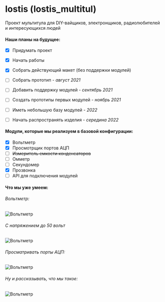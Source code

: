# lostis (lostis_multitul)
Проект мультитула для DIY-вайщиков, электронщиков, радиолюбителей и интересующихся людей 


#### Наши планы на будущее:
- [X] Придумать проект
- [X] Начать работы
- [X] Собрать действующий макет (без поддержки модулей)
- [ ] Собрать прототип - *август 2021*
- [ ] Добавить поддержку модулей - *сентябрь 2021*
- [ ] Создать прототипы первых модулей - *ноябрь 2021*
- [ ] Иметь небольшую базу модулей - *2022*
- [ ] Начать распространять изделия - *середина 2022*


#### Модули, которые мы реализуем в базовой конфигурации:
- [X] Вольтметр
- [X] Просмотрщик портов АЦП
- [ ] ~~Измеритель емкости конденсаторов~~
- [ ] Омметр
- [ ] Секундомер
- [X] Прозвонка
- [ ] API для подключения модулей

#### Что мы уже умеем:

###### Вольтметр:
![Вольтметр](https://cdn.discordapp.com/attachments/833662529762885652/843085798080249886/IMG_20210515_141914.jpg)

###### С напряжением до 50 вольт
![Вольтметр](https://cdn.discordapp.com/attachments/833662529762885652/843454634202890300/IMG_20210516_144417.jpg)

###### Просматривать порты АЦП:
![Вольтметр](https://cdn.discordapp.com/attachments/833662529762885652/843523299631956039/IMG_20210516_191907.jpg)

###### Ну и рассказывать, что мы такое:
![Вольтметр](https://cdn.discordapp.com/attachments/833662529762885652/843523299949936660/IMG_20210516_191919.jpg)
